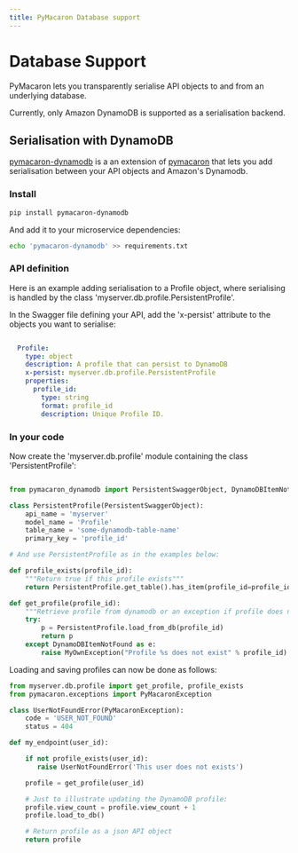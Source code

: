 ```yaml
---
title: PyMacaron Database support
---
```


Database Support
================

PyMacaron lets you transparently serialise API objects to and from an underlying database.

Currently, only Amazon DynamoDB is supported as a serialisation backend.

## Serialisation with DynamoDB

[pymacaron-dynamodb](https://github.com/pymacaron/pymacaron-dynamodb) is a an
extension of [pymacaron](http://pymacaron.com) that lets you add serialisation
between your API objects and Amazon's Dynamodb.

### Install

```bash
pip install pymacaron-dynamodb
```

And add it to your microservice dependencies:

```bash
echo 'pymacaron-dynamodb' >> requirements.txt
```

### API definition

Here is an example adding serialisation to a Profile object, where serialising
is handled by the class 'myserver.db.profile.PersistentProfile'.

In the Swagger file defining your API, add the 'x-persist' attribute to the
objects you want to serialise:

```yaml

  Profile:
    type: object
    description: A profile that can persist to DynamoDB
    x-persist: myserver.db.profile.PersistentProfile
    properties:
      profile_id:
        type: string
        format: profile_id
        description: Unique Profile ID.

```

### In your code

Now create the 'myserver.db.profile' module containing the class
'PersistentProfile':

```python

from pymacaron_dynamodb import PersistentSwaggerObject, DynamoDBItemNotFound

class PersistentProfile(PersistentSwaggerObject):
    api_name = 'myserver'
    model_name = 'Profile'
    table_name = 'some-dynamodb-table-name'
    primary_key = 'profile_id'

# And use PersistentProfile as in the examples below:

def profile_exists(profile_id):
    """Return true if this profile exists"""
    return PersistentProfile.get_table().has_item(profile_id=profile_id)

def get_profile(profile_id):
    """Retrieve profile from dynamodb or an exception if profile does not exist"""
    try:
        p = PersistentProfile.load_from_db(profile_id)
        return p
    except DynamoDBItemNotFound as e:
        raise MyOwnException("Profile %s does not exist" % profile_id)

```

Loading and saving profiles can now be done as follows:

```python
from myserver.db.profile import get_profile, profile_exists
from pymacaron.exceptions import PyMacaronException

class UserNotFoundError(PyMacaronException):
    code = 'USER_NOT_FOUND'
    status = 404

def my_endpoint(user_id):

    if not profile_exists(user_id):
       raise UserNotFoundError('This user does not exists')

    profile = get_profile(user_id)

    # Just to illustrate updating the DynamoDB profile:
    profile.view_count = profile.view_count + 1
    profile.load_to_db()

    # Return profile as a json API object
    return profile
```